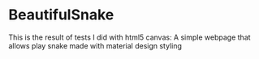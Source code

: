 # BeautifulSnake
This is the result of tests I did with html5 canvas: A simple webpage that allows play snake made with material design styling

